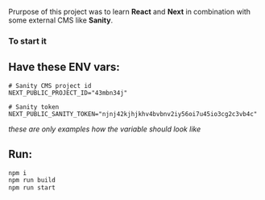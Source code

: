 Prurpose of this project was to learn **React** and **Next** in combination with some external CMS like **Sanity**. <br>
### To start it
## Have these ENV vars:
```
# Sanity CMS project id
NEXT_PUBLIC_PROJECT_ID="43mbn34j"

# Sanity token
NEXT_PUBLIC_SANITY_TOKEN="njnj42kjhjkhv4bvbnv2iy56oi7u45io3cg2c3vb4c"
```
*these are only examples how the variable should look like*

## Run:
```bash
npm i
npm run build
npm run start
```
